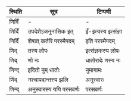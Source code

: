 | स्थिति | सूत्र | टिप्पणी |
| ----- | ------- | ------ |
| णिदिँ | - | - |
| णिदिँ | उपदेशेऽजनुनासिक इत् | इँ-इत्यस्य इत्संज्ञा |
| णिदिँ | शेषात् कर्तरि परस्मैपदम् | इति परस्मैपदम् |
| णिद् | तस्य लोपः | इत्संज्ञकस्य लोपः |
| णिद् | णो नः | धातोरादेः णस्य नः |
| णिन्द् | इदितो नुम् धातोः | नुमागामः |
| णिंद् | नश्चापदान्तस्य झलि | अनुस्वारः |
| णिन्द् | अनुस्वारस्य ययि परसवर्णः | परसवर्णः |
